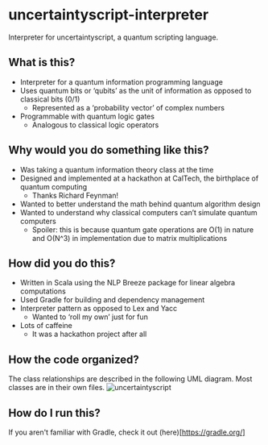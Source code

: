 # uncertaintyscript-interpreter
Interpreter for uncertaintyscript, a quantum scripting language. 

## What is this? 
* Interpreter for a quantum information programming language
* Uses quantum bits or ‘qubits’ as the unit of information as opposed to classical bits (0/1)
  * Represented as a ‘probability vector’ of complex numbers
* Programmable with quantum logic gates
  * Analogous to classical logic operators

## Why would you do something like this?
* Was taking a quantum information theory class at the time
* Designed and implemented at a hackathon at CalTech, the birthplace of quantum computing
  * Thanks Richard Feynman!
* Wanted to better understand the math behind quantum algorithm design
* Wanted to understand why classical computers can’t simulate quantum computers
  * Spoiler: this is because quantum gate operations are O(1) in nature and O(N^3) in implementation due to matrix multiplications

## How did you do this? 
* Written in Scala using the NLP Breeze package for linear algebra computations
* Used Gradle for building and dependency management
* Interpreter pattern as opposed to Lex and Yacc
  * Wanted to ‘roll my own’ just for fun
* Lots of caffeine 
  * It was a hackathon project after all

## How the code organized?
The class relationships are described in the following UML diagram. Most classes are in their own files. 
![uncertaintyscript](https://github.com/nick11roberts/uncertaintyscript-interpreter/blob/master/uncertaintyscript%20(1).png)

## How do I run this?
If you aren't familiar with Gradle, check it out (here)[https://gradle.org/]
